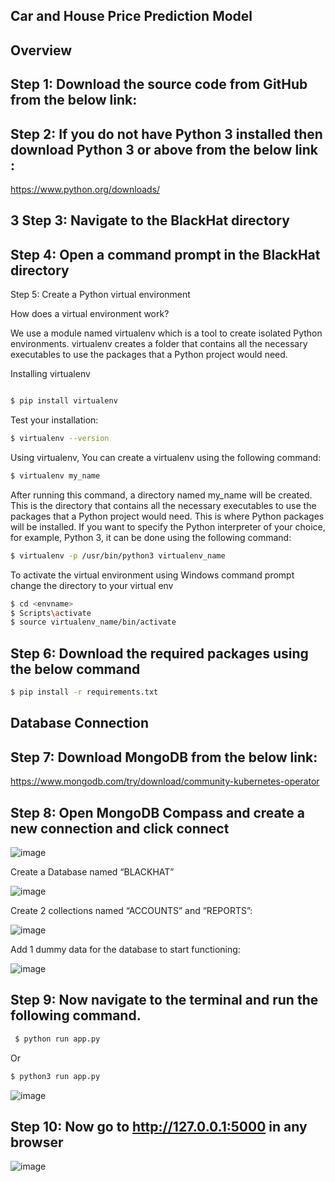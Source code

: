 ## Car and House Price Prediction Model
## Overview


## Step 1: Download the source code from GitHub from the below link:


## Step 2:  If you do not have Python 3 installed then download  Python 3 or above from the below link :

https://www.python.org/downloads/


## 3 Step 3: Navigate to the BlackHat directory 

## Step 4: Open a command prompt in the BlackHat directory


Step 5: Create a Python virtual environment 


How does a virtual environment work?

We use a module named virtualenv which is a tool to create isolated Python environments. virtualenv creates a folder that contains all the necessary executables to use the packages that a Python project would need.

Installing virtualenv
```bash

$ pip install virtualenv
```

Test your installation:

```bash
$ virtualenv --version
```

Using virtualenv, You can create a virtualenv using the following command:

```bash
$ virtualenv my_name
```

After running this command, a directory named my_name will be created. This is the directory that contains all the necessary executables to use the packages that a Python project would need. This is where Python packages will be installed. If you want to specify the Python interpreter of your choice, for example, Python 3, it can be done using the following command:

```bash
$ virtualenv -p /usr/bin/python3 virtualenv_name
```

To activate the virtual environment using Windows command prompt change the directory to your virtual env 

```bash
$ cd <envname>
$ Scripts\activate 
$ source virtualenv_name/bin/activate
```



## Step 6: Download the required packages using the below command

```bash
$ pip install -r requirements.txt
```


## Database Connection

## Step 7: Download MongoDB from the below link:

https://www.mongodb.com/try/download/community-kubernetes-operator

## Step 8: Open MongoDB Compass and create a new connection and click connect
![image](https://github.com/user-attachments/assets/9b1a883e-85f9-4b6b-8e64-395b550319ea)




Create a Database named “BLACKHAT”

![image](https://github.com/user-attachments/assets/66b904db-2caa-4efc-bf6f-389e7a06ce59)

 

Create 2 collections named “ACCOUNTS” and “REPORTS”:


![image](https://github.com/user-attachments/assets/6fd13569-9356-4f1d-b0e8-b613976b1761)


Add 1 dummy data for the database to start functioning:

![image](https://github.com/user-attachments/assets/41d01a3b-42e1-403a-ae9f-790932bc3519)


## Step 9: Now navigate to the terminal and run the following command.


```bash
 $ python run app.py
```
Or 

```bash
$ python3 run app.py
```

![image](https://github.com/user-attachments/assets/f09363fd-6957-4046-9390-f8e190a0ce70)


## Step 10: Now go to http://127.0.0.1:5000 in any browser

![image](https://github.com/user-attachments/assets/633c838c-0aed-48bf-b419-ea6071c6a6c0)


